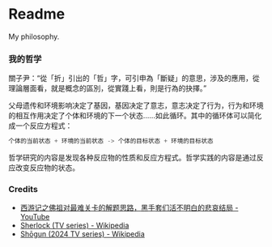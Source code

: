 # Readme
My philosophy.

### 我的哲学

關子尹：“從「折」引出的「哲」字，可引申為「斷疑」的意思，涉及的應用，從理論層面看，就是概念的區別，從實踐上看，則是行為的抉擇。”

父母遗传和环境影响决定了基因，基因决定了意志，意志决定了行为，行为和环境的相互作用决定了个体和环境的下一个状态……如此循环。其中的循环体可以简化成一个反应方程式：

```python
个体的当前状态 + 环境的当前状态 -> 个体的目标状态 + 环境的目标状态
```

哲学研究的内容是发现各种反应物的性质和反应方程式。哲学实践的内容是通过反应改变反应物的状态。

### Credits
- [西游记之佛祖对最难关卡的解题思路，黑手套们活不明白的悲哀结局 - YouTube](https://www.youtube.com/watch?v=TYO_tbvXbbw)
- [Sherlock (TV series) - Wikipedia](https://en.wikipedia.org/wiki/Sherlock_(TV_series))
- [Shōgun (2024 TV series) - Wikipedia](https://en.wikipedia.org/wiki/Shōgun_(2024_TV_series))
